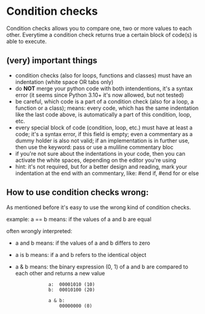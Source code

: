 #	Condition checks

Condition checks allows you to compare one, two or more values to each other.
Everytime a condition check returns true a certain block of code(s) is able to execute.

##	(very) important things

- condition checks (also for loops, functions and classes) must have an indentation (white space OR tabs only)
- do __NOT__ merge your python code with both intendentions, it's a syntax error (it seems since Python 3.10+ it's now allowed, but not tested)
- be careful, which code is a part of a condition check (also for a loop, a function or a class); means: every code, which has the same indentation like the last code above, is automatically a part of this condition, loop, etc.
- every special block of code (condition, loop, etc.) must have at least a code; it's a syntax error, if this field is empty; even a commentary as a dummy holder is also not valid; if an implementation is in further use, then use the keyword: pass or use a muliline commentary bloc
- if you're not sure about the indentations in your code, then you can activate the white spaces, depending on the editor you're using
- hint: it's not required, but for a better design and reading, mark your indentation at the end with an commentary, like: #end if, #end for or else

##	How to use condition checks wrong:

As mentioned before it's easy to use the wrong kind of condition checks.

example:
	a == b means:	if the values of a and b are equal

often wrongly interpreted:
-	a and b means:	if the values of a and b differs to zero
-	a is b means:	if a and b refers to the identical object
-	a & b means:	the binary expression (0, 1) of a and b are
					compared to each other and returns
					a new value

					a:	00001010 (10)
					b:	00010100 (20)

					a & b:
						00000000 (0)